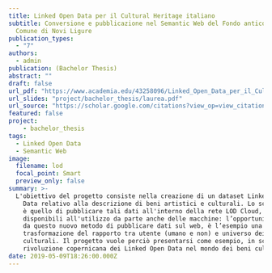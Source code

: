 ```yaml
---
title: Linked Open Data per il Cultural Heritage italiano
subtitle: Conversione e pubblicazione nel Semantic Web del Fondo antico del
  Comune di Novi Ligure
publication_types:
  - "7"
authors:
  - admin
publication: (Bachelor Thesis)
abstract: ""
draft: false
url_pdf: "https://www.academia.edu/43258096/Linked_Open_Data_per_il_Cultural_Heritage_italiano_conversione_e_pubblicazione_nel_Semantic_Web_del_Fondo_antico_del_Comune_di_Novi_Ligure"
url_slides: "project/bachelor_thesis/laurea.pdf"
url_source: "https://scholar.google.com/citations?view_op=view_citation&hl=it&user=DEljG4UAAAAJ&citation_for_view=DEljG4UAAAAJ:u-x6o8ySG0sC"
featured: false
project: 
    - bachelor_thesis
tags:
  - Linked Open Data
  - Semantic Web
image:
  filename: lod
  focal_point: Smart
  preview_only: false
summary: >-
  L'obiettivo del progetto consiste nella creazione di un dataset Linked Open
    Data relativo alla descrizione di beni artistici e culturali. Lo scopo finale
    è quello di pubblicare tali dati all'interno della rete LOD Cloud, rendendoli
    disponibili all'utilizzo da parte anche delle macchine: l’opportunità offerta
    da questo nuovo metodo di pubblicare dati sul web, è l’esempio una radicale
    trasformazione del rapporto tra utente (umano e non) e universo dei beni
    culturali. Il progetto vuole perciò presentarsi come esempio, in scala, della
    rivoluzione copernicana dei Linked Open Data nel mondo dei beni culturali.
date: 2019-05-09T18:26:00.000Z
---
```



